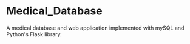 # Medical_Database
A medical database and web application implemented with mySQL and Python's Flask library. 
